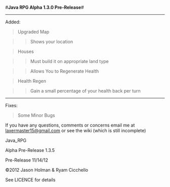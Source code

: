 #__Java RPG Alpha 1.3.0 Pre-Release__#

<hr>

Added:

>Upgraded Map

>>Shows your location

>Houses

>>Must build it on appropriate land type

>>Allows You to Regenerate Health

>Health Regen

>>Gain a small percentage of your health back per turn

<hr>

Fixes:

>Some Minor Bugs

If you have any questions, comments or concerns email me at laxermaster15@gmail.com or see the wiki (which is still incomplete)

Java_RPG

Alpha Pre-Release 1.3.5

Pre-Release 11/14/12

©2012 Jason Holman & Ryam Cicchello

See LICENCE for details
